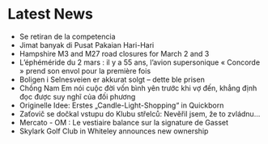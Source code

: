 # Latest News
-  Se retiran de la competencia
-  Jimat banyak di Pusat Pakaian Hari-Hari
-  Hampshire M3 and M27 road closures for March 2 and 3
-  L’éphéméride du 2 mars : il y a 55 ans, l’avion supersonique « Concorde » prend son envol pour la première fois
-  Boligen i Selnesveien er akkurat solgt – dette ble prisen
-  Chồng Nam Em nói cuộc đời vốn bình yên trước khi vợ đến, khẳng định đọc được suy nghĩ của đối phương
-  Originelle Idee: Erstes „Candle-Light-Shopping“ in Quickborn
-  Zaťovič se dočkal vstupu do Klubu střelců: Nevěřil jsem, že to zvládnu…
-  Mercato - OM : Le vestiaire balance sur la signature de Gasset
-  Skylark Golf Club in Whiteley announces new ownership
